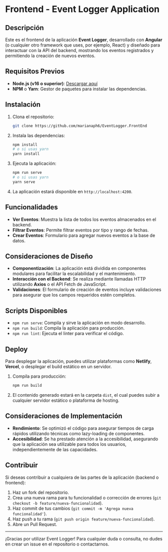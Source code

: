 
# Frontend - Event Logger Application

## Descripción

Este es el frontend de la aplicación **Event Logger**, desarrollado con **Angular** (o cualquier otro framework que uses, por ejemplo, React) y diseñado para interactuar con la API del backend, mostrando los eventos registrados y permitiendo la creación de nuevos eventos.

## Requisitos Previos

- **Node.js (v16 o superior)**: [Descargar aquí](https://nodejs.org/)
- **NPM** o **Yarn**: Gestor de paquetes para instalar las dependencias.

## Instalación

1. Clona el repositorio:
   ```bash
   git clone https://github.com/marianaph6/EventLogger.FrontEnd
   ```

2. Instala las dependencias:
   ```bash
   npm install
   # o si usas yarn
   yarn install
   ```

4. Ejecuta la aplicación:
   ```bash
   npm run serve
   # o si usas yarn
   yarn serve
   ```

5. La aplicación estará disponible en `http://localhost:4200`.

## Funcionalidades

- **Ver Eventos**: Muestra la lista de todos los eventos almacenados en el backend.
- **Filtrar Eventos**: Permite filtrar eventos por tipo y rango de fechas.
- **Crear Eventos**: Formulario para agregar nuevos eventos a la base de datos.

## Consideraciones de Diseño

- **Componentización**: La aplicación está dividida en componentes modulares para facilitar la escalabilidad y el mantenimiento.
- **Interacción con el Backend**: Se realiza mediante llamadas HTTP utilizando **Axios** o el API Fetch de JavaScript.
- **Validaciones**: El formulario de creación de eventos incluye validaciones para asegurar que los campos requeridos estén completos.

## Scripts Disponibles

- `npm run serve`: Compila y sirve la aplicación en modo desarrollo.
- `npm run build`: Compila la aplicación para producción.
- `npm run lint`: Ejecuta el linter para verificar el código.

## Deploy

Para desplegar la aplicación, puedes utilizar plataformas como **Netlify**, **Vercel**, o desplegar el build estático en un servidor.

1. Compila para producción:
   ```bash
   npm run build
   ```

2. El contenido generado estará en la carpeta `dist`, el cual puedes subir a cualquier servidor estático o plataforma de hosting.

## Consideraciones de Implementación

- **Rendimiento**: Se optimizó el código para asegurar tiempos de carga rápidos utilizando técnicas como lazy-loading de componentes.
- **Accesibilidad**: Se ha prestado atención a la accesibilidad, asegurando que la aplicación sea utilizable para todos los usuarios, independientemente de las capacidades.

## Contribuir

Si deseas contribuir a cualquiera de las partes de la aplicación (backend o frontend):

1. Haz un fork del repositorio.
2. Crea una nueva rama para tu funcionalidad o corrección de errores (`git checkout -b feature/nueva-funcionalidad`).
3. Haz commit de tus cambios (`git commit -m 'Agrega nueva funcionalidad'`).
4. Haz push a tu rama (`git push origin feature/nueva-funcionalidad`).
5. Abre un Pull Request.

---

¡Gracias por utilizar Event Logger! Para cualquier duda o consulta, no dudes en crear un issue en el repositorio o contactarnos.

